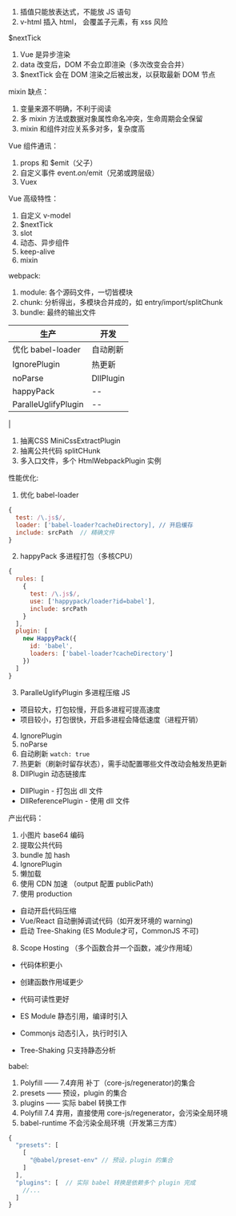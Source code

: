 1. 插值只能放表达式，不能放 JS 语句
2. v-html 插入 html， 会覆盖子元素，有 xss 风险


$nextTick
1. Vue 是异步渲染
2. data 改变后，DOM 不会立即渲染（多次改变会合并）
3. $nextTick 会在 DOM 渲染之后被出发，以获取最新 DOM 节点

mixin 缺点：
1. 变量来源不明确，不利于阅读
2. 多 mixin 方法或数据对象属性命名冲突，生命周期会全保留
3. mixin 和组件对应关系多对多，复杂度高

Vue 组件通讯：
1. props 和 $emit（父子）
2. 自定义事件 event.$on/$emit（兄弟或跨层级）
3. Vuex

Vue 高级特性：
1. 自定义 v-model
2. $nextTick
3. slot
4. 动态、异步组件
5. keep-alive
6. mixin


webpack:
1. module: 各个源码文件，一切皆模块
2. chunk: 分析得出，多模块合并成的，如 entry/import/splitChunk
3. bundle: 最终的输出文件

| 生产 | 开发 |
| -- | -- |
| 优化 babel-loader | 自动刷新 |
| IgnorePlugin | 热更新 |
| noParse | DllPlugin |
| happyPack | -- |
| ParalleUglifyPlugin | -- | 
| 

1. 抽离CSS MiniCssExtractPlugin
2. 抽离公共代码 splitCHunk
3. 多入口文件，多个 HtmlWebpackPlugin 实例


性能优化: 
1. 优化 babel-loader
```javascript
{
  test: /\.js$/,
  loader: ['babel-loader?cacheDirectory], // 开启缓存
  include: srcPath  // 精确文件
}
```
2. happyPack 多进程打包（多核CPU）
```js
{
  rules: [
    {
      test: /\.js$/,
      use: ['happypack/loader?id=babel'],
      include: srcPath
    }
  ],
  plugin: [
    new HappyPack({
      id: 'babel',
      loaders: ['babel-loader?cacheDirectory']
    })
  ]
}
```
3. ParalleUglifyPlugin 多进程压缩 JS
* 项目较大，打包较慢，开启多进程可提高速度
* 项目较小，打包很快，开启多进程会降低速度（进程开销）

4. IgnorePlugin
5. noParse
6. 自动刷新 `watch: true`
7. 热更新（刷新时留存状态），需手动配置哪些文件改动会触发热更新
8. DllPlugin 动态链接库
  * DllPlugin - 打包出 dll 文件
  * DllReferencePlugin - 使用 dll 文件

产出代码：
1. 小图片 base64 编码
2. 提取公共代码
3. bundle 加 hash
4. IgnorePlugin
5. 懒加载
6. 使用 CDN 加速 （output 配置 publicPath)
7. 使用 production 
  * 自动开启代码压缩
  * Vue/React 自动删掉调试代码（如开发环境的 warning)
  * 启动 Tree-Shaking (ES Module才可，CommonJS 不可)
8. Scope Hosting （多个函数合并一个函数，减少作用域）
  * 代码体积更小
  * 创建函数作用域更少
  * 代码可读性更好

* ES Module 静态引用，编译时引入
* Commonjs 动态引入，执行时引入
* Tree-Shaking 只支持静态分析

babel: 
1. Polyfill —— 7.4弃用 补丁（core-js/regenerator)的集合 
2. presets —— 预设，plugin 的集合
3. plugins —— 实际 babel 转换工作
4. Polyfill 7.4 弃用，直接使用 core-js/regenerator，会污染全局环境
5. babel-runtime 不会污染全局环境（开发第三方库）
```js
{
  "presets": [
    [
      "@babel/preset-env" // 预设，plugin 的集合
    ]
  ],
  "plugins": [  // 实际 babel 转换是依赖多个 plugin 完成
    //...
  ]
}
```